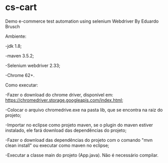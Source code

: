 # cs-cart
Demo e-commerce test automation using selenium Webdriver By Eduardo Brusch


Ambiente:

  -jdk 1.8;

  -maven 3.5.2;

  -Selenium webdriver 2.33;
  
  -Chrome 62+.


Como executar:

  -Fazer o download do chrome driver, disponível em: https://chromedriver.storage.googleapis.com/index.html;

  -Colocar o arquivo chromedrive.exe na pasta lib, que se encontra na raiz do projeto;

  -Importar no eclipse como projeto maven, se o plugin do maven estiver instalado, ele fará  download das dependências do projeto;

  -Fazer o download das dependências do projeto com o comando "mvn clean install" ou executar como maven no eclipse;

  -Executar a classe main do projeto (App.java). Não é necessário compilar.

